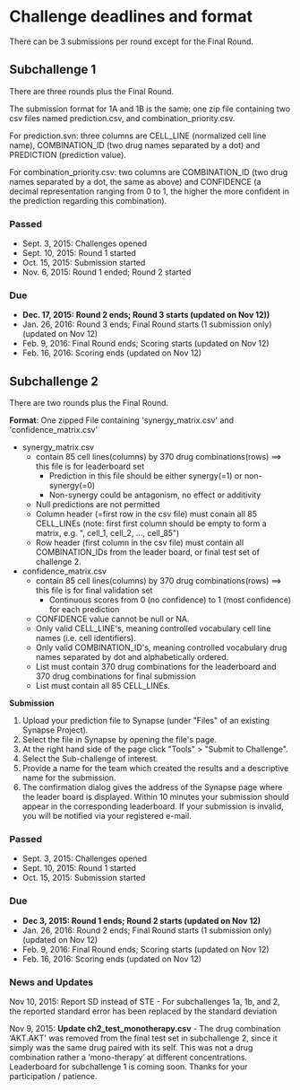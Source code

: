 # Challenge deadlines and format
There can be 3 submissions per round except for the Final Round.

## Subchallenge 1
There are three rounds plus the Final Round.

The submission format for 1A and 1B is the same: one zip file containing two csv files named prediction.csv, and combination_priority.csv.

For prediction.svn: three columns are CELL_LINE (normalized cell line name), COMBINATION_ID (two drug names separated by a dot) and PREDICTION (prediction value).

For combination_priority.csv: two columns are COMBINATION_ID (two drug names separated by a dot, the same as above) and CONFIDENCE (a decimal representation ranging from 0 to 1, the higher the more confident in the prediction regarding this combination).

### Passed
* Sept. 3, 2015: Challenges opened
* Sept. 10, 2015: Round 1 started
* Oct. 15, 2015: Submission started
* Nov. 6, 2015: Round 1 ended; Round 2 started

### Due
* **Dec. 17, 2015: Round 2 ends; Round 3 starts (updated on Nov 12))**
* Jan. 26, 2016: Round 3 ends; Final Round starts (1 submission only) (updated on Nov 12)
* Feb. 9, 2016: Final Round ends; Scoring starts (updated on Nov 12)
* Feb. 16, 2016: Scoring ends (updated on Nov 12)

## Subchallenge 2
There are two rounds plus the Final Round.

**Format**: One zipped File containing 'synergy_matrix.csv' and 'confidence_matrix.csv'

* synergy_matrix.csv
  * contain 85 cell lines(columns) by 370 drug combinations(rows)  ==>  this file is for leaderboard set
    * Prediction in this file should be either synergy(=1) or non-synergy(=0)
    * Non-synergy could be antagonism, no effect or additivity
  * Null predictions are not permitted
  * Column header (=first row in the csv file) must conain all 85 CELL_LINEs (note: first first column should be empty to form a matrix, e.g. ", cell_1, cell_2, ..., cell_85")
  * Row header (first column in the csv file) must contain all COMBINATION_IDs from the leader board, or final test set of challenge 2.
* confidence_matrix.csv
  * contain 85 cell lines(columns) by 370 drug combinations(rows)  ==>  this file is for final validation set
    * Continuous scores from 0 (no confidence) to 1 (most confidence) for each prediction
  * CONFIDENCE value cannot be null or NA.
  * Only valid CELL_LINE's, meaning controlled vocabulary cell line names (i.e. cell identifiers).
  * Only valid COMBINATION_ID's, meaning controlled vocabulary drug names separated by dot and alphabetically ordered.
  * List must contain 370 drug combinations for the leaderboard and 370 drug combinations for final submission
  * List must contain all 85 CELL_LINEs.

**Submission**<br />
1. Upload your prediction file to Synapse (under "Files" of an existing Synapse Project).<br />
2. Select the file in Synapse by opening the file's page.<br />
3. At the right hand side of the page click "Tools" > "Submit to Challenge".<br />
4. Select the Sub-challenge of interest.<br />
5. Provide a name for the team which created the results and a descriptive name for the submission.<br />
6. The confirmation dialog gives the address of the Synapse page where the leader board is displayed. Within 10 minutes your submission should appear in the corresponding leaderboard. If your submission is invalid, you will be notified via your registered e-mail.<br />

### Passed
* Sept. 3, 2015: Challenges opened
* Sept. 10, 2015: Round 1 started
* Oct. 15, 2015: Submission started

### Due
* **Dec 3, 2015: Round 1 ends; Round 2 starts (updated on Nov 12)**
* Jan. 26, 2016: Round 2 ends; Final Round starts (1 submission only) (updated on Nov 12)
* Feb. 9, 2016: Final Round ends; Scoring starts (updated on Nov 12)
* Feb. 16, 2016: Scoring ends (updated on Nov 12)

### News and Updates

Nov 10, 2015: Report SD instead of STE - For subchallenges 1a, 1b, and 2, the reported standard error has been replaced by the standard deviation

Nov 9, 2015: **Update ch2_test_monotherapy.csv** - The drug combination ‘AKT.AKT' was removed from the final test set in subchallenge 2, since it simply was the same drug paired with its self. This was not a drug combination rather a ‘mono-therapy’ at different concentrations. Leaderboard for subchallenge 1 is coming soon. Thanks for your participation / patience.
